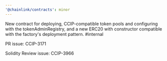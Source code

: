 ```yaml
---
'@chainlink/contracts': minor
---
```


New contract for deploying, CCIP-compatible token pools and configuring with the tokenAdminRegistry, and a new ERC20 with constructor compatible with the factory's deployment pattern. #internal



PR issue: CCIP-3171

Solidity Review issue: CCIP-3966